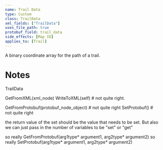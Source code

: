 ```yaml
---
name: Trail Data
type: Custom
class: TrailData
xml_fields: ["TrailData"]
uses_file_path: true
protobuf_field: trail_data
side_effects: [Map ID]
applies_to: [Trail]
---
```

A binary coordinate array for the path of a trail.

Notes
=====



TrailData


GetFromXML(xml_node)
WriteToXML(self) # not quite right.


GetFromProtobuf(protobuf_node_object) # not quite right
SetProtobuf() # not quite right



the return value of the set should be the value that needs to be set.
But also we can just pass in the number of variables to be "set" or "get"



so really
  GetFromProtobuf(arg1type* argument1, arg2type* argument2)
so really 
  SetProtobuf(arg1type* argument1, arg2type* argument2)